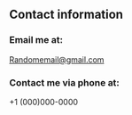 ## Contact information

### Email me at: 
Randomemail@gmail.com </br>
### Contact me via phone at:
+1 (000)000-0000 </br>
<p></p>